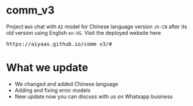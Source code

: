 # comm_v3

Project `Web` chat with `AI` model for Chinese language version `zh-CN` after its old version using English `en-US`.
Visit the deployed website here 
<pre>https://aiyaas.github.io/comm_v3/#</pre>

# What we update 
- We changed and added Chinese language
- Adding and fixing error models
- New update now you can discuss with us on Whatsapp business


